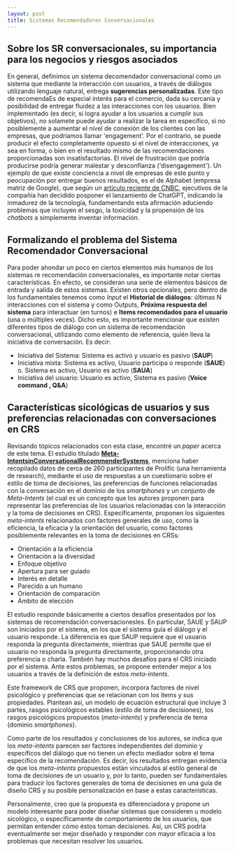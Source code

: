 ```yaml
---
layout: post
title: Sistemas Recomendadores Conversacionales 
---
```


## Sobre los SR conversacionales, su importancia para los negocios y riesgos asociados

En general, definimos un sistema decomendador conversacional como un sistema que mediante la interacción con usuarios, a través de diálogos utilizando lenguaje natural, entrega **sugerencias personalizadas**. Este tipo de recomendaEs de especial interés para el comercio, dada su cercanía y posibilidad de entregar fluidez a las interacciones con los usuarios. Bien implementado (es decir, si logra ayudar a los usuarios a cumplir sus objetivos), no solamete puede ayudar a realizar la tarea en específico, si no posiblemente a aumentar el nivel de conexión de los clientes con las empresas, que podríamos llamar 'engagement'. Por el contrario, se puede producir el efecto completamente opuesto si el nivel de interacciones, ya sea en forma, o bien en el resultado mismo de las recomendaciones proporcionadas son insatisfactorias. El nivel de frustración que podría producirse podría generar malestar y desconfianza ('disengagement'). Un ejemplo de que existe conciencia a nivel de empresas de este punto y peocupación por entregar buenos resultados, es el de Alphabet (empresa matriz de Google), que según un [artículo reciente de CNBC](https://www.cnbc.com/2022/12/13/google-execs-warn-of-reputational-risk-with-chatgbt-like-tool.html), ejecutivos de la compañía han decidido posponer el lanzamiento de ChatGPT, indicando la inmadurez de la tecnología, fundamentando esta afirmación  aduciendo problemas que incluyen el sesgo, la toxicidad y la propensión de los *chatbots* a simplemente inventar información.

## Formalizando el problema del Sistema Recomendador Conversacional

Para poder ahondar un poco en ciertos elementos más humanos de los sistemas re recomendación conversacionales, es importante notar ciertas características. En efecto, se consideran una serie de elementos básicos de entrada y salida de estos sistemas. Existen otros opcionales, pero dentro de los fundamentales tenemos como *Input* el **Historial de diálogos**: últimas N interacciones con el sistema y como Outputs, **Próxima respuesta del sistema** para interactuar (en turnos) e **Items recomendados para el usuario** (una o múltiples veces).  Dicho esto, es importante mencionar que existen diferentes tipos de diálogo con un sistema de recomendación conversacional, utilizando como elemento de referencia, quién lleva la iniciativa de conversación. Es decir:

 - Iniciativa del Sistema: Sistema es activo y usuario es pasivo (**SAUP**)
 - Iniciativa mixta: Sistema es activo, Usuario participa o responde (**SAUE**) o. Sistema es activo, Usuario es activo (**SAUA**) 
 - Iniciativa del usuario: Usuario es activo, Sistema es pasivo (**Voice command , Q&A**)

## Características sicológicas de usuarios y sus preferencias relacionadas con conversaciones en CRS

Revisando tópicos relacionados con esta clase, encontré un *paper* acerca de este tema. El estudio titulado **[Meta-IntentsinConversationalRecommenderSystems](https://ceur-ws.org/Vol-3294/long6.pdf)**, menciona haber recopilado datos de cerca de 260 participantes de Prolific (una herramienta de research), mediante el uso de respuestas a un cuestionario sobre el estilo de toma de decisiones, las preferencias de funciones relacionadas con la conversación en el dominio de los *smartphones* y un conjunto de *Meta-Intents* (el cual es un concepto que los autores proponen para representar las preferencias de los usuarios relacionadas con la interacción y la toma de decisiones en CRS). Específicamente, proponen los siguientes *meta-intents* relacionados con factores generales de uso, como la eficiencia, la eficacia y la orientación del usuario, como factores posiblemente relevantes en la toma de decisiones en CRSs:

 - Orientación a la eficiencia
 - Orientación a la diversidad
 - Enfoque objetivo
 - Apertura para ser guiado
 - Interés en detalle
 - Parecido a un humano
 - Orientación de comparación
 - Ámbito de elección

El estudio responde básicamente a ciertos desafíos presentados por los sistemas de recomendación conversacionesles. En particular, SAUE y SAUP son iniciados por el sistema, en los que el sistema guía el diálogo y el usuario responde. La diferencia es que SAUP requiere que el usuario responda la pregunta directamente, mientras que SAUE permite que el usuario no responda la pregunta directamente, proporcionando otra preferencia o charla. También hay muchos desafíos para el CRS iniciado por el sistema. Ante estos problemas, se propone entender mejor a los usuarios a través de la definición de estos *meta-intents*.

Este framework de CRS que proponen, incorpora factores de nivel psicológico y preferencias que se relacionan con los ítems y sus propiedades. Plantean así, un modelo de ecuación estructural que incluye 3 partes, rasgos psicológicos estables (estilo de toma de decisiones), los rasgos psicológicos propuestos (*meta-intents*) y preferencia de tema (dominio *smartphones*).

Como parte de los resultados y conclusiones de los autores, se indica que los *meta-intents* parecen ser factores independientes del dominio y específicos del diálogo que no tienen un efecto mediador sobre el tema específico de la recomendación. Es decir, los resultados entregan evidencia de que los *meta-intents* propuestos están vinculados al estilo general de toma de decisiones de un usuario y, por lo tanto, pueden ser fundamentales para traducir los factores generales de toma de decisiones en una guía de diseño CRS y su posible personalización en base a estas características.

Personalmente, creo que la propuesta es diferenciadora y propone un modelo interesante para poder diseñar sistemas que consideren u modelo sicológico, o específicamente de comportamiento de los usuarios, que permitan entender cómo éstos toman decisiones. Así, un CRS podría eventualmente ser mejor diseñado y responder con mayor eficacia a los problemas que necesitan resolver los usuarios.


